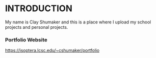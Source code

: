 # INTRODUCTION
My name is Clay Shumaker and this is a place where I upload my school projects and personal projects.
### Portfolio Website
https://isoptera.lcsc.edu/~cshumaker/portfolio
